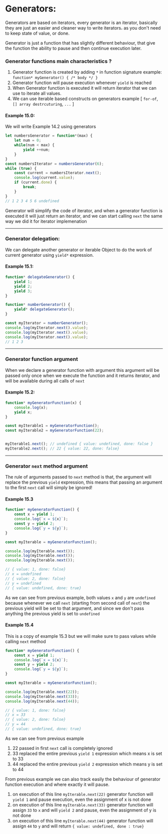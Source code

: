 # Generators:

Generators are based on iterators, every generator is an iterator, basically they are just an easier and cleaner way to write iterators، as you don't need to keep state of value, or done.

Generator is just a function that has slightly different behaviour, that give the function the ability to pause and then continue execution later.


### Generator functions main characteristics ? 

1. Generator function is created by adding `*` in function signature example: `function* myGenerator() { /* body */ }`
2. Generator function will pause execution whenever `yield` is reached
3. When Generator function is executed it will return iterator that we can use to iterate all values.
4. We can use iterable based constructs on generators example [ `for-of`, `[] array destrcuturing`, `...` ]


#### Example 15.0:

We will write Example 14.2 using generators

```javascript
let numbersGenerator = function*(max) {
    let num = 0;
    while(num < max) {
        yield ++num;
    }
}
const numbersIterator = numbersGenerator(6);
while (true) {
    const current = numbersIterator.next();
    console.log(current.value);
    if (current.done) {
        break;
    }
}
// 1 2 3 4 5 6 undefined
```

Generator will simplify the code of iterator, and when a generator function is executed it will just return an iterator, and we can start calling `next` the same way we did it for iterator implemenation

---

### Generator delegation:

We can delegate another generator or iterable Object to do the work of current generator using `yield*` expression.

#### Example 15.1: 

```javascript
function* delegateGenerator() {
    yield 1;
    yield 2;
    yield 3;
}

function* numberGenerator() {
    yield* delegateGenerator();
}

const myIterator = numberGenerator();
console.log(myIterator.next().value);
console.log(myIterator.next().value);
console.log(myIterator.next().value);
// 1 2 3
```

---

### Generator function argument

When we declare a generator function with argument this argument will be passed only once when we execute the function and it returns iterator, and will be available during all calls of `next`

#### Example 15.2:


```javascript
function* myGeneratorFunction(x) {
    console.log(x);
    yield x;
}

const myIterable1 = myGeneratorFunction();
const myIterable2 = myGeneratorFunction(22); 


myIterable1.next(); // undefined { value: undefined, done: false }
myIterable2.next(); // 22 { value: 22, done: false}
```

---

### Generator `next` method argument


The rule of arguments passed to `next` method is that, the argument will replace the previous `yield` expression, this means that passing an argument to the first `next` call will simply be ignored!

#### Example 15.3

```javascript
function* myGeneratorFunction() {
    const x = yield 1;
    console.log(`x = ${x}`);
    const y = yield 2;
    console.log(`y = ${y}`);
}

const myIterable = myGeneratorFunction();

console.log(myIterable.next());
console.log(myIterable.next());
console.log(myIterable.next());

// { value: 1, done: false}
// x = undefined
// { value: 2, done: false}
// y = undefined
// { value: undefined, done: true}
```

As we can see from previous example, both values `x` and `y` are `undefined` because whenever we call `next` (starting from second call of `next`) the previous yield will be set to that argument, and since we don't pass anything the previous yield is set to `undefined`

#### Example 15.4

This is a copy of example 15.3 but we will make sure to pass values while calling `next` method

```javascript
function* myGeneratorFunction() {
    const x = yield 1;
    console.log(`x = ${x}`);
    const y = yield 2;
    console.log(`y = ${y}`);
}

const myIterable = myGeneratorFunction();

console.log(myIterable.next(22));
console.log(myIterable.next(33));
console.log(myIterable.next(44));

// { value: 1, done: false}
// x = 33
// { value: 2, done: false}
// y = 44
// { value: undefined, done: true}
```

As we can see from previous example

1. 22 passed in first `next` call is completely ignored
2. 33 replaced the entire previous `yield 1` expression which means x is set to 33
3. 44 replaced the entire previous `yield 2` expression which means y is set to 44

From previous example we can also track easily the behaviour of generator function execution and where exactly it will pause.

1. on execution of this line `myIterable.next(22)` generator function will `yield 1` and pause execution, even the assignment of x is not done
2. on execution of this line `myIterable.next(33)` generator function will assign `33` to `x` and will `yield 2` and pause, even the assignment of y is not done
3. on execution of this line `myIterable.next(44)` generator function will assign `44` to `y` and will return `{ value: undefined, done : true}`

